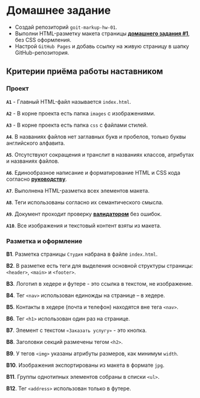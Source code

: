 # Домашнее задание

- Создай репозиторий `goit-markup-hw-01`.
- Выполни HTML-разметку макета страницы
  [**домашнего задания #1**](<https://www.figma.com/file/oTYBECAN79dXy19hzWObO4/Web-Studio-(Version-2.1)?node-id=0%3A1>),
  без CSS оформления.
- Настрой `GitHub Pages` и добавь ссылку на живую страницу в шапку
  GitHub-репозитория.

## Критерии приёма работы наставником

### Проект

**`A1`** - Главный HTML-файл называется `index.html`.

**`A2`** - В корне проекта есть папка `images` с изображениями.

**`A3`** - В корне проекта есть папка `css` с файлами стилей.

**`A4`**. В названиях файлов нет заглавных букв и пробелов, только буквы
английского алфавита.

**`A5`**. Отсутствуют сокращения и транслит в названиях классов, атрибутах и
названиях файлов.

**`A6`**. Единообразное написание и форматирование HTML и CSS кода согласно
[**руководству**](http://sadcitizen.me/code-guide/).

**`A7`**. Выполнена HTML-разметка всех элементов макета.

**`A8`**. Теги использованы согласно их семантического смысла.

**`A9`**. Документ проходит проверку
[**валидатором**](http://validator.w3.org/nu/) без ошибок.

**`A10`**. Все изображения и текстовый контент взяты из макета.

### Разметка и оформление

**B1**. Разметка страницы `Студия` набрана в файле `index.html`.

**B2**. В разметке есть теги для выделения основной структуры страницы:
`<header>`, `<main>` и `<footer>`.

**B3**. Логотип в хедере и футере - это ссылка в текстом, не изображение.

**B4**. Тег `<nav>` использован единожды на странице – в хедере.

**B5**. Контакты в хедере (почта и телефон) находятся вне тега `<nav>`.

**B6**. Тег `<h1>` использован один раз на странице.

**B7**. Элемент с текстом `«Заказать услугу»` - это кнопка.

**B8**. Заголовки секций размечены тегом `<h2>`.

**B9**. У тегов `<img>` указаны атрибуты размеров, как минимум `width`.

**B10**. Изображения экспортированы из макета в формате `jpg`.

**B11**. Группы однотипных элементов собраны в списки `<ul>`.

**B12**. Тег `<address>` использован только в футере.
